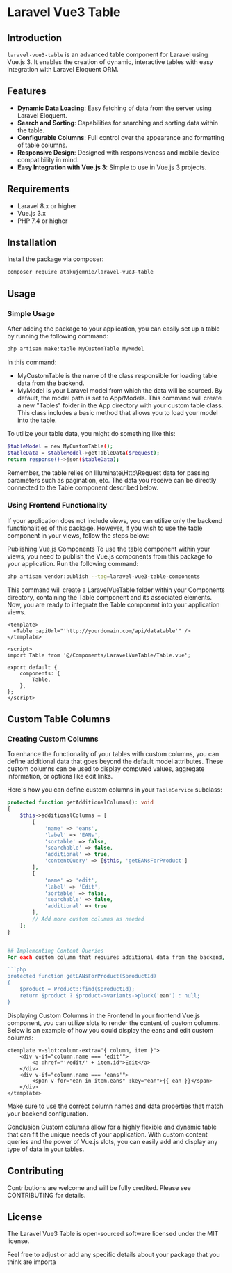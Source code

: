 # Laravel Vue3 Table

## Introduction
`laravel-vue3-table` is an advanced table component for Laravel using Vue.js 3. It enables the creation of dynamic, interactive tables with easy integration with Laravel Eloquent ORM.

## Features
- **Dynamic Data Loading**: Easy fetching of data from the server using Laravel Eloquent.
- **Search and Sorting**: Capabilities for searching and sorting data within the table.
- **Configurable Columns**: Full control over the appearance and formatting of table columns.
- **Responsive Design**: Designed with responsiveness and mobile device compatibility in mind.
- **Easy Integration with Vue.js 3**: Simple to use in Vue.js 3 projects.

## Requirements
- Laravel 8.x or higher
- Vue.js 3.x
- PHP 7.4 or higher

## Installation
Install the package via composer:

```bash
composer require atakujemnie/laravel-vue3-table
```
## Usage

### Simple Usage
After adding the package to your application, you can easily set up a table by running the following command:
```bash
php artisan make:table MyCustomTable MyModel
```
In this command:

* MyCustomTable is the name of the class responsible for loading table data from the backend.
* MyModel is your Laravel model from which the data will be sourced. By default, the model path is set to App/Models.
This command will create a new "Tables" folder in the App directory with your custom table class. This class includes a basic method that allows you to load your model into the table.

To utilize your table data, you might do something like this:

``` bash
$tableModel = new MyCustomTable();
$tableData = $tableModel->getTableData($request);
return response()->json($tableData);
```

Remember, the table relies on Illuminate\Http\Request data for passing parameters such as pagination, etc. The data you receive can be directly connected to the Table component described below.

### Using Frontend Functionality
If your application does not include views, you can utilize only the backend functionalities of this package. However, if you wish to use the table component in your views, follow the steps below:

Publishing Vue.js Components
To use the table component within your views, you need to publish the Vue.js components from this package to your application. Run the following command:

```bash
php artisan vendor:publish --tag=laravel-vue3-table-components
```
This command will create a LaravelVueTable folder within your Components directory, containing the Table component and its associated elements. Now, you are ready to integrate the Table component into your application views.

```vue
<template>
  <Table :apiUrl="'http://yourdomain.com/api/datatable'" />
</template>

<script>
import Table from '@/Components/LaravelVueTable/Table.vue';

export default {
    components: {
        Table,
    },
};
</script>
```

## Custom Table Columns

### Creating Custom Columns

To enhance the functionality of your tables with custom columns, you can define additional data that goes beyond the default model attributes. These custom columns can be used to display computed values, aggregate information, or options like edit links.

Here's how you can define custom columns in your `TableService` subclass:

```php
protected function getAdditionalColumns(): void
{
    $this->additionalColumns = [
        [
            'name' => 'eans',
            'label' => 'EANs',
            'sortable' => false,
            'searchable' => false,
            'additional' => true,
            'contentQuery' => [$this, 'getEANsForProduct']
        ],
        [
            'name' => 'edit',
            'label' => 'Edit',
            'sortable' => false,
            'searchable' => false,
            'additional' => true
        ],
        // Add more custom columns as needed
    ];
}


## Implementing Content Queries
For each custom column that requires additional data from the backend, you should implement a corresponding method that retrieves this data. Here's an example for the eans custom column:

```php
protected function getEANsForProduct($productId)
{
    $product = Product::find($productId);
    return $product ? $product->variants->pluck('ean') : null;
}
```

Displaying Custom Columns in the Frontend
In your frontend Vue.js component, you can utilize slots to render the content of custom columns. Below is an example of how you could display the eans and edit custom columns:

```vue
<template v-slot:column-extra="{ column, item }">
    <div v-if="column.name === 'edit'">
        <a :href="'/edit/' + item.id">Edit</a>
    </div>
    <div v-if="column.name === 'eans'">
        <span v-for="ean in item.eans" :key="ean">{{ ean }}</span>
    </div>
</template>
```

Make sure to use the correct column names and data properties that match your backend configuration.

Conclusion
Custom columns allow for a highly flexible and dynamic table that can fit the unique needs of your application. With custom content queries and the power of Vue.js slots, you can easily add and display any type of data in your tables.

## Contributing
Contributions are welcome and will be fully credited. Please see CONTRIBUTING for details.

## License
The Laravel Vue3 Table is open-sourced software licensed under the MIT license.


Feel free to adjust or add any specific details about your package that you think are importa
